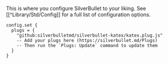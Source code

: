 This is where you configure SilverBullet to your liking. See [[^Library/Std/Config]] for a full list of configuration options.

```space-lua
config.set {
  plugs = {
    "github:silverbulletmd/silverbullet-katex/katex.plug.js"
    -- Add your plugs here (https://silverbullet.md/Plugs)
    -- Then run the `Plugs: Update` command to update them
  }
}
```
